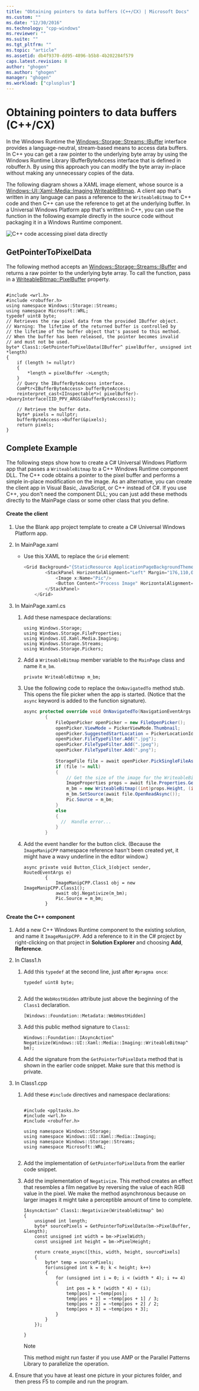 ```yaml
---
title: "Obtaining pointers to data buffers (C++/CX) | Microsoft Docs"
ms.custom: ""
ms.date: "12/30/2016"
ms.technology: "cpp-windows"
ms.reviewer: ""
ms.suite: ""
ms.tgt_pltfrm: ""
ms.topic: "article"
ms.assetid: db4f9370-dd95-4896-b5b8-4b202284f579
caps.latest.revision: 8
author: "ghogen"
ms.author: "ghogen"
manager: "ghogen"
ms.workload: ["cplusplus"]
---
```

# Obtaining pointers to data buffers (C++/CX)
In the Windows Runtime the [Windows::Storage::Streams::IBuffer](http://msdn.microsoft.com/library/windows/apps/windows.storage.streams.ibuffer.aspx) interface provides a language-neutral, stream-based means to access data buffers. In C++ you can get a raw pointer to the underlying byte array by using the Windows Runtime Library IBufferByteAccess interface that is defined in robuffer.h. By using this approach you can modify the byte array in-place without making any unnecessary copies of the data.  
  
 The following diagram shows a XAML image element, whose source is a [Windows::UI::Xaml::Media::Imaging WriteableBitmap](http://msdn.microsoft.com/%20library/windows/apps/windows.ui.xaml.media.imaging.writeablebitmap.aspx). A client app that's written in any language can pass a reference to the `WriteableBitmap` to C++ code and then C++ can use the reference to get at the underlying buffer. In a Universal Windows Platform app that's written in C++, you can use the function in the following example directly in the source code without packaging it in a Windows Runtime component.  
  
 ![C&#43;&#43; code accessing pixel data directly](../cppcx/media/ibufferbyteaccessdiagram.png "IBufferByteAccessDiagram")  
  
## GetPointerToPixelData  
 The following method accepts an [Windows::Storage::Streams::IBuffer](http://msdn.microsoft.com/library/windows/apps/windows.storage.streams.ibuffer.aspx) and returns a raw pointer to the underlying byte array. To call the function, pass in a [WriteableBitmap::PixelBuffer](http://msdn.microsoft.com/library/windows/apps/windows.ui.xaml.media.imaging.writeablebitmap.pixelbuffer.aspx) property.  
  
```  
  
#include <wrl.h>  
#include <robuffer.h>  
using namespace Windows::Storage::Streams;  
using namespace Microsoft::WRL;  
typedef uint8 byte;  
// Retrieves the raw pixel data from the provided IBuffer object.  
// Warning: The lifetime of the returned buffer is controlled by  
// the lifetime of the buffer object that's passed to this method.  
// When the buffer has been released, the pointer becomes invalid  
// and must not be used.  
byte* Class1::GetPointerToPixelData(IBuffer^ pixelBuffer, unsigned int *length)  
{  
    if (length != nullptr)  
    {  
        *length = pixelBuffer ->Length;  
    }  
    // Query the IBufferByteAccess interface.  
    ComPtr<IBufferByteAccess> bufferByteAccess;  
    reinterpret_cast<IInspectable*>( pixelBuffer)->QueryInterface(IID_PPV_ARGS(&bufferByteAccess));  
  
    // Retrieve the buffer data.  
    byte* pixels = nullptr;  
    bufferByteAccess->Buffer(&pixels);  
    return pixels;  
}  
```  
  
## Complete Example  
 The following steps show how to create a C# Universal Windows Platform app that passes a `WriteableBitmap` to a C++ Windows Runtime component DLL. The C++ code obtains a pointer to the pixel buffer and performs a simple in-place modification on the image. As an alternative, you can create the client app in Visual Basic, JavaScript, or C++ instead of C#. If you use C++, you don't need the component DLL; you can just add these methods directly to the MainPage class or some other class that you define.  
  
#### Create the client  
  
1.  Use the Blank app project template to create a C# Universal Windows Platform app.  
  
2.  In MainPage.xaml  
  
    -   Use this XAML to replace the `Grid` element:  
  
        ```cpp  
        <Grid Background="{StaticResource ApplicationPageBackgroundThemeBrush}">  
                <StackPanel HorizontalAlignment="Left" Margin="176,110,0,0" VerticalAlignment="Top" Width="932">  
                    <Image x:Name="Pic"/>  
                    <Button Content="Process Image" HorizontalAlignment="Stretch" VerticalAlignment="Stretch" Height="47" Click="Button_Click_1"/>  
                </StackPanel>  
            </Grid>  
        ```  
  
3.  In MainPage.xaml.cs  
  
    1.  Add these namespace declarations:  
  
        ```  
        using Windows.Storage;  
        using Windows.Storage.FileProperties;  
        using Windows.UI.Xaml.Media.Imaging;  
        using Windows.Storage.Streams;  
        using Windows.Storage.Pickers;  
        ```  
  
    2.  Add a `WriteableBitmap` member variable to the `MainPage` class and name it `m_bm`.  
  
        ```  
        private WriteableBitmap m_bm;  
        ```  
  
    3.  Use the following code to replace the `OnNavigatedTo` method stub. This opens the file picker when the app is started. (Notice that the `async` keyword is added to the function signature).  
  
        ```c#  
        async protected override void OnNavigatedTo(NavigationEventArgs e)  
                {  
                    FileOpenPicker openPicker = new FileOpenPicker();  
                    openPicker.ViewMode = PickerViewMode.Thumbnail;  
                    openPicker.SuggestedStartLocation = PickerLocationId.PicturesLibrary;  
                    openPicker.FileTypeFilter.Add(".jpg");  
                    openPicker.FileTypeFilter.Add(".jpeg");  
                    openPicker.FileTypeFilter.Add(".png");  
  
                    StorageFile file = await openPicker.PickSingleFileAsync();  
                    if (file != null)  
                    {  
                        // Get the size of the image for the WriteableBitmap constructor.  
                        ImageProperties props = await file.Properties.GetImagePropertiesAsync();  
                        m_bm = new WriteableBitmap((int)props.Height, (int)props.Width);  
                        m_bm.SetSource(await file.OpenReadAsync());  
                        Pic.Source = m_bm;  
                    }  
                    else  
                    {  
                      //  Handle error...  
                    }  
                }  
        ```  
  
    4.  Add the event handler for the button click. (Because the `ImageManipCPP` namespace reference hasn't been created yet, it might have a wavy underline in the editor window.)  
  
        ```  
        async private void Button_Click_1(object sender, RoutedEventArgs e)  
                {  
                    ImageManipCPP.Class1 obj = new ImageManipCPP.Class1();  
                    await obj.Negativize(m_bm);  
                    Pic.Source = m_bm;  
                }  
        ```  
  
#### Create the C++ component  
  
1.  Add a new C++ Windows Runtime component to the existing solution, and name it `ImageManipCPP`. Add a reference to it in the C# project by right-clicking on that project in **Solution Explorer** and choosing **Add**, **Reference**.  
  
2.  In Class1.h  
  
    1.  Add this `typedef` at the second line, just after `#pragma once`:  
  
        ```  
        typedef uint8 byte;  
  
        ```  
  
    2.  Add the `WebHostHidden` attribute just above the beginning of the `Class1` declaration.  
  
        ```  
        [Windows::Foundation::Metadata::WebHostHidden]  
        ```  
  
    3.  Add this public method signature to `Class1`:  
  
        ```  
        Windows::Foundation::IAsyncAction^ Negativize(Windows::UI::Xaml::Media::Imaging::WriteableBitmap^ bm);  
        ```  
  
    4.  Add the signature from the `GetPointerToPixelData` method that is shown in the earlier code snippet. Make sure that this method is private.  
  
3.  In Class1.cpp  
  
    1.  Add these `#include` directives and namespace declarations:  
  
        ```  
  
        #include <ppltasks.h>  
        #include <wrl.h>  
        #include <robuffer.h>  
  
        using namespace Windows::Storage;  
        using namespace Windows::UI::Xaml::Media::Imaging;  
        using namespace Windows::Storage::Streams;  
        using namespace Microsoft::WRL;  
  
        ```  
  
    2.  Add the implementation of `GetPointerToPixelData` from the earlier code snippet.  
  
    3.  Add the implementation of `Negativize`. This method creates an effect that resembles a film negative by reversing the value of each RGB value in the pixel. We make the method asynchronous because on larger images it might take a perceptible amount of time to complete.  
  
        ```  
        IAsyncAction^ Class1::Negativize(WriteableBitmap^ bm)  
        {  
            unsigned int length;  
            byte* sourcePixels = GetPointerToPixelData(bm->PixelBuffer, &length);  
            const unsigned int width = bm->PixelWidth;  
            const unsigned int height = bm->PixelHeight;  
  
            return create_async([this, width, height, sourcePixels]  
            {          
                byte* temp = sourcePixels;  
                for(unsigned int k = 0; k < height; k++)  
                {          
                    for (unsigned int i = 0; i < (width * 4); i += 4)  
                    {  
                        int pos = k * (width * 4) + (i);  
                        temp[pos] = ~temp[pos];  
                        temp[pos + 1] = ~temp[pos + 1] / 3;  
                        temp[pos + 2] = ~temp[pos + 2] / 2;  
                        temp[pos + 3] = ~temp[pos + 3];  
                    }  
                }  
            });  
  
        }  
        ```  
  
        > [!NOTE]
        >  This method might run faster if you use AMP or the Parallel Patterns Library to parallelize the operation.  
  
4.  Ensure that you have at least one picture in your pictures folder, and then press F5 to compile and run the program.